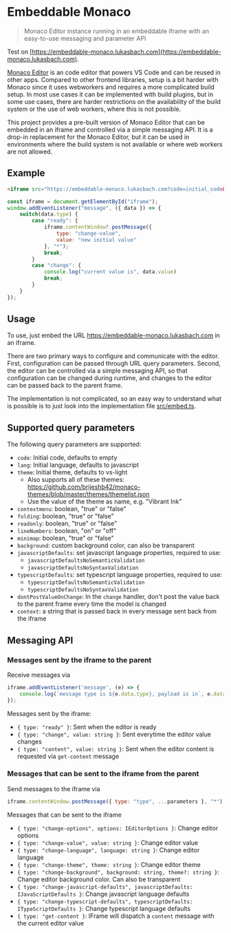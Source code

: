 # Embeddable Monaco

> Monaco Editor instance running in an embeddable iframe with an easy-to-use messaging and parameter API

Test on [https://embeddable-monaco.lukasbach.com](https://embeddable-monaco.lukasbach.com).

[Monaco Editor](https://microsoft.github.io/monaco-editor/) is an code editor that powers VS Code and can be reused
in other apps. Compared to other frontend libraries, setup is a bit harder with Monaco since it uses webworkers and
requires a more complicated build setup. In most use cases it can be implemented with build plugins, but in some
use cases, there are harder restrictions on the availability of the build system or the use of web workers, where
this is not possible.

This project provides a pre-built version of Monaco Editor that can be embedded in an iframe and controlled via
a simple messaging API. It is a drop-in replacement for the Monaco Editor, but it can be used in environments
where the build system is not available or where web workers are not allowed.

## Example

```html
<iframe src="https://embeddable-monaco.lukasbach.com?code=initial_code&language=javascript&theme=vs-dark" id="iframe"></iframe>
```

```javascript
const iframe = document.getElementById("iframe");
window.addEventListener("message", ({ data }) => {
    switch(data.type) {
        case "ready": {
            iframe.contentWindow?.postMessage({
                type: "change-value",
                value: "new initial value"
            }, "*");
            break;
        }
        case "change": {
            console.log("current value is", data.value)
            break;
        }
    }
});
```


## Usage

To use, just embed the URL https://embeddable-monaco.lukasbach.com in an iframe.

There are two primary ways to configure and communicate with the editor. First, configuration can be passed through
URL query parameters. Second, the editor can be controlled via a simple messaging API, so that configuration
can be changed during runtime, and changes to the editor can be passed back to the parent frame.

The implementation is not complicated, so an easy way to understand what is possible is to just look into
the implementation file [src/embed.ts](src/embed.ts).

## Supported query parameters

The following query parameters are supported:

- `code`: Initial code, defaults to empty
- `lang`: Initial language, defaults to javascript
- `theme`: Initial theme, defaults to vs-light
  - Also supports all of these themes: https://github.com/brijeshb42/monaco-themes/blob/master/themes/themelist.json
  - Use the value of the theme as name, e.g. "Vibrant Ink"
- `contextmenu`: boolean, "true" or "false"
- `folding`: boolean, "true" or "false"
- `readonly`: boolean, "true" or "false"
- `lineNumbers`: boolean, "on" or "off"
- `minimap`: boolean, "true" or "false"
- `background`: custom background color, can also be transparent
- `javascriptDefaults`: set javascript language properties, required to use:
  - `javascriptDefaultsNoSemanticValidation`
  - `javascriptDefaultsNoSyntaxValidation`
- `typescriptDefaults`: set typescript language properties, required to use:
  - `typescriptDefaultsNoSemanticValidation`
  - `typescriptDefaultsNoSyntaxValidation`
- `dontPostValueOnChange`: In the `change` handler, don't post the value back to the parent frame every time the model is changed
- `context`: a string that is passed back in every message sent back from the iframe

## Messaging API

### Messages sent by the iframe to the parent

Receive messages via

```javascript
iframe.addEventListener('message', (e) => {
    console.log(`message type is ${e.data.type}, payload is in`, e.data);
});
```

Messages sent by the iframe:

- `{ type: "ready" }`: Sent when the editor is ready
- `{ type: "change", value: string }`: Sent everytime the editor value changes
- `{ type: "content", value: string }`: Sent when the editor content is requested via `get-content` message

### Messages that can be sent to the iframe from the parent

Send messages to the iframe via

```javascript
iframe.contentWindow.postMessage({ type: "type", ...parameters }, "*");
```

Messages that can be sent to the iframe

- `{ type: "change-options", options: IEditorOptions }`: Change editor options
- `{ type: "change-value", value: string }`: Change editor value
- `{ type: "change-language", language: string }`: Change editor language
- `{ type: "change-theme", theme: string }`: Change editor theme
- `{ type: "change-background", background: string, theme?: string }`: Change editor background color. Can also be transparent
- `{ type: "change-javascript-defaults", javascriptDefaults: IJavaScriptDefaults }`: Change javascript language defaults
- `{ type: "change-typescript-defaults", typescriptDefaults: ITypeScriptDefaults }`: Change typescript language defaults
- `{ type: "get-content }`: IFrame will dispatch a `content` message with the current editor value
